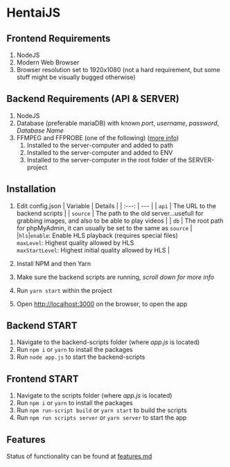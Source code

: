 # HentaiJS

## Frontend Requirements

1. NodeJS
2. Modern Web Browser
3. Browser resolution set to 1920x1080 (not a hard requirement, but some stuff might be visually bugged otherwise)

## Backend Requirements (API & SERVER)

1. NodeJS
2. Database (preferable mariaDB) with known _port_, _username_, _password_, _Database Name_
3. FFMPEG and FFPROBE (one of the following) ([more info](https://github.com/fluent-ffmpeg/node-fluent-ffmpeg#prerequisites))
    1. Installed to the server-computer and added to path
    2. Installed to the server-computer and added to ENV
    3. Installed to the server-computer in the root folder of the SERVER-project

## Installation

1. Edit config.json
   | Variable | Details |
   | :---: | --- |
   | `api` | The URL to the backend scripts |
   | `source` | The path to the old server...usefull for grabbing images, and also to be able to play videos |
   | `db` | The root path for phpMyAdmin, it can usually be set to the same as `source` |
   |`hls`|`enable`: Enable HLS playback (requires special files)<br/>`maxLevel`: Highest quality allowed by HLS<br/>`maxStartLevel`: Highest initial quality allowed by HLS |

2. Install NPM and then Yarn
3. Make sure the backend scripts are running, _scroll down for more info_
4. Run `yarn start` within the project
5. Open [http://localhost:3000](http://localhost:3000) on the browser, to open the app

## Backend START

1. Navigate to the backend-scripts folder (where _app.js_ is located)
2. Run `npm i` or `yarn` to install the packages
3. Run `node app.js` to start the backend-scripts

## Frontend START

1. Navigate to the scripts folder (where _app.js_ is located)
2. Run `npm i` or `yarn` to install the packages
3. Run `npm run-script build` or `yarn start` to build the scripts
4. Run `npm run scripts server` or `yarn server` to start the app

## Features

Status of functionality can be found at [features.md](FEATURES.md)
